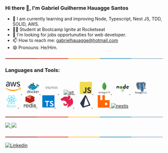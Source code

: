 ### Hi there 👋, I'm Gabriel Guilherme Hauagge Santos


- 🌱 I am currently learning and improving Node, Typescript, Nest JS, TDD, SOLID, AWS.
- 👨‍🎓 Student at Bootcamp Ignite at Rocketseat
- 🤔 I'm  looking for jobs opportunuties for web developer.
- 📫 How to reach me: gabrielhauagge@hotmail.com
- 😄 Pronouns: He/Him.


[![-----------------------------------------------------](https://raw.githubusercontent.com/fcsouza/fcsouza/master/.github/colored.png)](#installation)

### Languages and Tools:
<p align="left"> 
<a href="https://aws.amazon.com" target="_blank"  style="margin-right: 15px"> 
  <img src="https://raw.githubusercontent.com/devicons/devicon/master/icons/amazonwebservices/amazonwebservices-original-wordmark.svg" alt="aws"  width="50" height="50"/> 
</a> 
<a href="https://www.docker.com/" target="_blank"  style="margin-right: 15px"> 
  <img src="https://raw.githubusercontent.com/devicons/devicon/master/icons/docker/docker-original-wordmark.svg" alt="docker" width="40" height="40" />
 </a>
<a href="https://expressjs.com" target="_blank"  style="margin-right: 15px"> 
  <img src="https://raw.githubusercontent.com/devicons/devicon/master/icons/express/express-original-wordmark.svg" alt="express" height="40"/> 
</a> 
<a href="https://git-scm.com/" target="_blank"style="margin-right: 15px"> 
  <img src="https://www.vectorlogo.zone/logos/git-scm/git-scm-icon.svg" alt="git" width="40" height="40"/> 
</a> <a href="https://developer.mozilla.org/en-US/docs/Web/JavaScript" target="_blank" style="margin-right: 15px"> 
  <img src="https://raw.githubusercontent.com/devicons/devicon/master/icons/javascript/javascript-original.svg" alt="javascript" width="40" height="40" />
</a>
<a href="https://www.mongodb.com/" target="_blank" style="margin-right: 15px"> 
  <img src="https://raw.githubusercontent.com/devicons/devicon/master/icons/mongodb/mongodb-original-wordmark.svg" alt="mongodb" width="40" height="40" />
</a> 
<a href="https://nodejs.org" target="_blank" style="margin-right: 15px"> 
  <img src="https://raw.githubusercontent.com/devicons/devicon/master/icons/nodejs/nodejs-original-wordmark.svg" alt="nodejs" width="40" height="40" />
</a>
<a href="https://www.postgresql.org" target="_blank" style="margin-right: 15px"> 
  <img src="https://raw.githubusercontent.com/devicons/devicon/master/icons/postgresql/postgresql-original-wordmark.svg" alt="postgresql" width="40" height="40" "/>
</a>
<a href="https://reactjs.org/" target="_blank" style="margin-right: 15px"> 
  <img src="https://raw.githubusercontent.com/devicons/devicon/master/icons/react/react-original-wordmark.svg" alt="react" width="40" height="40" "/>
</a>
<a href="https://redis.io" target="_blank" style="margin-right: 15px"> 
  <img src="https://raw.githubusercontent.com/devicons/devicon/master/icons/redis/redis-original-wordmark.svg" alt="redis" width="40" height="40" "/>
</a>  <a href="https://www.typescriptlang.org/" target="_blank"style="margin-right: 15px">
  <img src="https://raw.githubusercontent.com/devicons/devicon/master/icons/typescript/typescript-original.svg" alt="typescript" width="40" height="40" />
</a> <a href="https://www.nestjs.com//" target="_blank"style="margin-right: 15px">
  <img src="https://raw.githubusercontent.com/devicons/devicon/master/icons/nestjs/nestjs-original.svg" alt="typescript" width="40" height="40" />
</a> <a href="https://www.nestjs.com//" target="_blank"style="margin-right: 15px"> 
  <img src="https://raw.githubusercontent.com/devicons/devicon/master/icons/prisma/prisma-original.svg" alt="nestjs" width="40" height="40" />
</a><a href="https://www.rabbitmq.com/" rel="nofollow"> 
  <img src="https://raw.githubusercontent.com/devicons/devicon/master/icons/rabbitmq/rabbitmq-original.svg" alt="nestjs" width="40" height="40" style="max-width: 100%;">
</a>
  </a><a href="https://www.rabbitmq.com/" rel="nofollow"> 
  <img src="https://avatars.githubusercontent.com/u/20165699?s=200&v=4" alt="nestjs" width="40" height="40" style="max-width: 100%;">
</a>
 </p>


[![-----------------------------------------------------](https://raw.githubusercontent.com/fcsouza/fcsouza/master/.github/colored.png)](#installation)

<div>
  <a href="https://github.com/Hauagge">
  <img height="180em" src="https://github-readme-stats.vercel.app/api?username=Hauagge&show_icons=true&theme=dark&include_all_commits=true&count_private=true"/>
  <img height="180em" src="https://github-readme-stats.vercel.app/api/top-langs/?username=Hauagge&layout=compact&langs_count=7&theme=dark"/>
</div>
</div>

[![-----------------------------------------------------](https://raw.githubusercontent.com/fcsouza/fcsouza/master/.github/colored.png)](#installation)

[![Linkedin](https://img.shields.io/badge/-LinkedIn-060606?style=flat&labelColor=0D0D0D&logo=Linkedin&Color=white)](https://www.linkedin.com/in/gabriel-hauagge-38636b119/)
<!--
**Hauagge/Hauagge** is a ✨ _special_ ✨ repository because its `README.md` (this file) appears on your GitHub profile.

Here are some ideas to get you started:

- 🔭 I’m currently working on ...
- 🌱 I’m currently learning ...
- 👯 I’m looking to collaborate on ...
- 🤔 I’m looking for help with ...
- 💬 Ask me about ...
- 📫 How to reach me: ...
- 😄 Pronouns: ...
- ⚡ Fun fact: ...
-->
